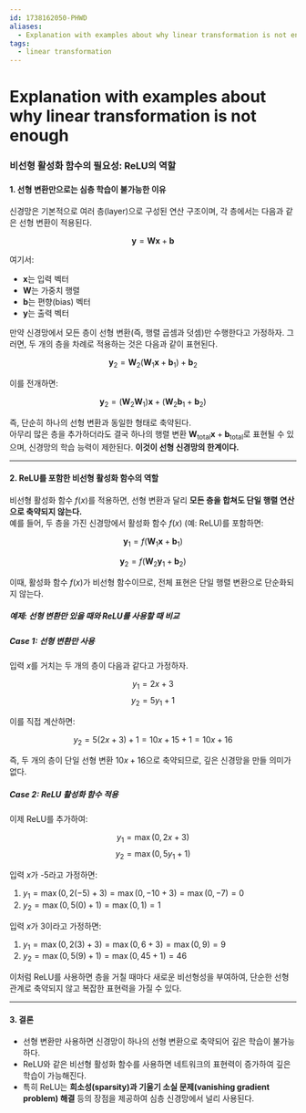 ```yaml
---
id: 1738162050-PHWD
aliases:
  - Explanation with examples about why linear transformation is not enough
tags:
  - linear transformation
---
```


# Explanation with examples about why linear transformation is not enough
### **비선형 활성화 함수의 필요성: ReLU의 역할**

#### **1. 선형 변환만으로는 심층 학습이 불가능한 이유**
신경망은 기본적으로 여러 층(layer)으로 구성된 연산 구조이며, 각 층에서는 다음과 같은 선형 변환이 적용된다.

$$
\mathbf{y} = \mathbf{W} \mathbf{x} + \mathbf{b}
$$

여기서:
- $\mathbf{x}$는 입력 벡터
- $\mathbf{W}$는 가중치 행렬
- $\mathbf{b}$는 편향(bias) 벡터
- $\mathbf{y}$는 출력 벡터

만약 신경망에서 모든 층이 선형 변환(즉, 행렬 곱셈과 덧셈)만 수행한다고 가정하자. 그러면, 두 개의 층을 차례로 적용하는 것은 다음과 같이 표현된다.

$$
\mathbf{y}_2 = \mathbf{W}_2 (\mathbf{W}_1 \mathbf{x} + \mathbf{b}_1) + \mathbf{b}_2
$$

이를 전개하면:

$$
\mathbf{y}_2 = (\mathbf{W}_2 \mathbf{W}_1) \mathbf{x} + (\mathbf{W}_2 \mathbf{b}_1 + \mathbf{b}_2)
$$

즉, 단순히 하나의 선형 변환과 동일한 형태로 축약된다.  
아무리 많은 층을 추가하더라도 결국 하나의 행렬 변환 $\mathbf{W}_{\text{total}} \mathbf{x} + \mathbf{b}_{\text{total}}$로 표현될 수 있으며, 신경망의 학습 능력이 제한된다. **이것이 선형 신경망의 한계이다.**

---

#### **2. ReLU를 포함한 비선형 활성화 함수의 역할**
비선형 활성화 함수 $f(x)$를 적용하면, 선형 변환과 달리 **모든 층을 합쳐도 단일 행렬 연산으로 축약되지 않는다.**  
예를 들어, 두 층을 가진 신경망에서 활성화 함수 $f(x)$ (예: ReLU)를 포함하면:

$$
\mathbf{y}_1 = f(\mathbf{W}_1 \mathbf{x} + \mathbf{b}_1)
$$

$$
\mathbf{y}_2 = f(\mathbf{W}_2 \mathbf{y}_1 + \mathbf{b}_2)
$$

이때, 활성화 함수 $f(x)$가 비선형 함수이므로, 전체 표현은 단일 행렬 변환으로 단순화되지 않는다.

##### **예제: 선형 변환만 있을 때와 ReLU를 사용할 때 비교**
##### **Case 1: 선형 변환만 사용**
입력 $x$를 거치는 두 개의 층이 다음과 같다고 가정하자.

$$
y_1 = 2x + 3
$$
$$
y_2 = 5y_1 + 1
$$

이를 직접 계산하면:

$$
y_2 = 5(2x + 3) + 1 = 10x + 15 + 1 = 10x + 16
$$

즉, 두 개의 층이 단일 선형 변환 $10x + 16$으로 축약되므로, 깊은 신경망을 만들 의미가 없다.

##### **Case 2: ReLU 활성화 함수 적용**
이제 ReLU를 추가하여:

$$
y_1 = \max(0, 2x + 3)
$$
$$
y_2 = \max(0, 5y_1 + 1)
$$

입력 $x$가 -5라고 가정하면:

1. $y_1 = \max(0, 2(-5) + 3) = \max(0, -10 + 3) = \max(0, -7) = 0$
2. $y_2 = \max(0, 5(0) + 1) = \max(0, 1) = 1$

입력 $x$가 3이라고 가정하면:

1. $y_1 = \max(0, 2(3) + 3) = \max(0, 6 + 3) = \max(0, 9) = 9$
2. $y_2 = \max(0, 5(9) + 1) = \max(0, 45 + 1) = 46$

이처럼 ReLU를 사용하면 층을 거칠 때마다 새로운 비선형성을 부여하여, 단순한 선형 관계로 축약되지 않고 복잡한 표현력을 가질 수 있다.

---

#### **3. 결론**
- 선형 변환만 사용하면 신경망이 하나의 선형 변환으로 축약되어 깊은 학습이 불가능하다.
- ReLU와 같은 비선형 활성화 함수를 사용하면 네트워크의 표현력이 증가하여 깊은 학습이 가능해진다.
- 특히 ReLU는 **희소성(sparsity)과 기울기 소실 문제(vanishing gradient problem) 해결** 등의 장점을 제공하여 심층 신경망에서 널리 사용된다.
